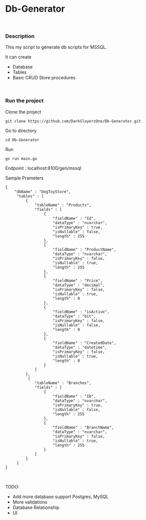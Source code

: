 # Db-Generator
<br/>

### Description
This my script to generate db scripts for MSSQL. 

It can create
- Database 
- Tables
- Basic CRUD Store procedures

<br/>

### Run the project 

Clone the project
```
git clone https://github.com/DarkSlayerzOne/Db-Generator.git
```

Go to directory

```
cd Db-Generator
```


Run
```
go run main.go
```

Endpoint : localhost:8100/gen/mssql

Sample Prameters

```
{
    "dbName" : "DogToyStore",
     "tables" : [
         {
             "tableName" : "Products",
             "fields" : [
                 {
                     "fieldName" : "Id",
                     "dataType" : "nvarchar",
                     "isPrimaryKey" : true,
                     "isNullable" : false,
                     "length" : 255
                 },
                 {
                     "fieldName" : "ProductName",
                     "dataType" : "nvarchar",
                     "isPrimaryKey" : false,
                     "isNullable" : true,
                     "length" : 255
                 },
                 {
                     "fieldName" : "Price",
                     "dataType" : "decimal",
                     "isPrimaryKey" : false,
                     "isNullable" : true,
                     "length" : 0
                 },
                 {
                     "fieldName" : "isActive",
                     "dataType" : "bit",
                     "isPrimaryKey" : false,
                     "isNullable" : false,
                     "length" : 0
                 },
                 {
                     "fieldName" : "CreatedDate",
                     "dataType" : "datetime",
                     "isPrimaryKey" : false,
                     "isNullable" : true,
                     "length" : 0
                 }
             ]
         },
          {
             "tableName" : "Branches",
             "fields" : [
                 {
                     "fieldName" : "ID",
                     "dataType" : "nvarchar",
                     "isPrimaryKey" : true,
                     "isNullable" : false,
                     "length" : 255
                 },
                 {
                     "fieldName" : "BranchName",
                     "dataType" : "nvarchar",
                     "isPrimaryKey" : false,
                     "isNullable" : true,
                     "length" : 255
                 }
             ]
         }
     ]
}
```

<br/>

TODO: 
 - Add more database support Postgres, MySQL
 - More validations
 - Database Relationship
 - UI
